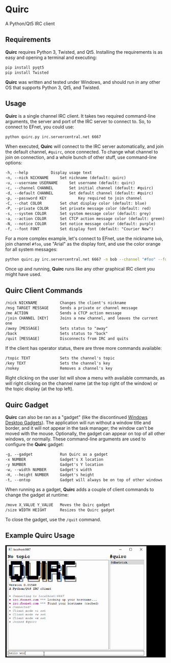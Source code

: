 # Quirc
A Python/Qt5 IRC client
## Requirements
**Quirc** requires Python 3, Twisted, and Qt5. Installing the requirements is as easy and opening a terminal and executing:

    pip install pyqt5
    pip install Twisted

**Quirc** was written and tested under Windows, and should run in any other OS that supports Python 3, Qt5, and Twisted.

## Usage
**Quirc** is a single channel IRC client. It takes two required command-line arguments, the server and port of the IRC server to connect to. So, to connect to EFnet, you could use:

    python quirc.py irc.servercentral.net 6667
When executed, **Quirc** will connect to the IRC server automatically, and join the default channel, `#quirc`, once connected. To change what channel to join on connection, and a whole bunch of other stuff, use command-line options:

    -h, --help			Display usage text
    -n, --nick NICKNAME		Set nickname (default: quirc)
    -u, --username USERNAME		Set username (default: quirc)
    -c, --channel CHANNEL		Set initial channel (default: #quirc)
    -d, --default CHANNEL		Set default channel (default: #quirc)
    -p, --password KEY              Key required to join channel
    -C, --chat COLOR		Set chat display color (default: blue)
    -P, --private COLOR		Set private message color (default: red)
    -s, --system COLOR		Set system message color (default: grey)
    -a, --action COLOR		Set CTCP action message color (default: green)
    -N, --notice COLOR		Set notice message color (default: purple)
    -f, --font FONT			Set display font (default: "Courier New")

For a more complex example, let's connect to EFnet, use the nickname `bob`, join channel `#foo`, use "Arial" as the display font, and use the color orange for all system messages:

```bash
python quirc.py irc.servercentral.net 6667 -n bob --channel "#foo" --font "Arial" -s "orange"
```

Once up and running, **Quirc** runs like any other graphical IRC client you might have used.

## Quirc Client Commands

    /nick NICKNAME          Changes the client's nickname
    /msg TARGET MESSAGE     Sends a private or channel message
    /me ACTION              Sends a CTCP action message
    /join CHANNEL [KEY]     Joins a new channel, and leaves the current one
    /away [MESSAGE]         Sets status to "away"
    /back                   Sets status to "back"
    /quit [MESSAGE]         Disconnects from IRC and quits

If the client has operator status, there are three more commands available:

    /topic TEXT             Sets the channel's topic
    /key TEXT               Sets the channel's key
    /nokey                  Removes a channel's key

Right clicking on the user list will show a menu with available commands, as will right clicking on the channel name (at the top right of the window) or the topic display (at the top left).

## Quirc Gadget

**Quirc** can also be ran as a "gadget" (like the discontinued [Windows Desktop Gadgets](https://en.wikipedia.org/wiki/Windows_Desktop_Gadgets)). The application will run without a window title and border, and it will not appear in the task manager; the window can't be moved with the mouse. Optionally, the gadget can appear on top of all other windows, or normally. These command-line arguments are used to configure the **Quirc** gadget:

    -g, --gadget            Run Quirc as a gadget
    -x NUMBER               Gadget's X location
    -y NUMBER               Gadget's Y location
    -w, --width NUMBER      Gadget's width
    -H, --height NUMBER     Gadget's height
    -t, --ontop             Gadget will always be on top of other windows

When running as a gadget, **Quirc** adds a couple of client commands to change the gadget at runtime:

    /move X_VALUE Y_VALUE   Moves the Quirc gadget
    /size WIDTH HEIGHT      Resizes the Quirc gadget

To close the gadget, use the `/quit` command.

## Example Quirc Usage

![Quirc Usage](https://github.com/danhetrick/quirc/blob/master/quirc_usage.gif?raw=true)
